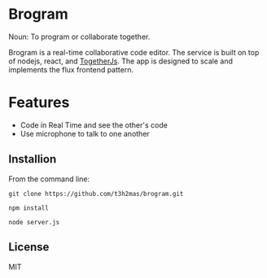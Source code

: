 # Brogram
Noun: To program or collaborate together.

Brogram is a real-time collaborative code editor. The service is built on top of nodejs, react, and [TogetherJs](https://togetherjs.com/). The app is designed to scale and implements the flux frontend pattern. 

# Features
* Code in Real Time and see the other's code
* Use microphone to talk to one another

## Installion 
From the command line:

`git clone https://github.com/t3h2mas/brogram.git`

`npm install`

`node server.js`

## License
 
MIT
